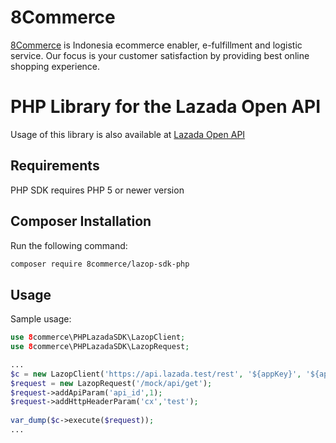 # 8Commerce 
[8Commerce](http://www.8commerce.com) is Indonesia ecommerce enabler, e-fulfillment and logistic service. Our focus is your
customer satisfaction by providing best online shopping experience.

# PHP Library for the Lazada Open API
Usage of this library is also available at [Lazada Open API](https://open.lazada.com)

Requirements
-----

PHP SDK requires PHP 5 or newer version

Composer Installation
-----

Run the following command:
```bash
composer require 8commerce/lazop-sdk-php
```

Usage
-----

Sample usage:
```php
use 8commerce\PHPLazadaSDK\LazopClient;
use 8commerce\PHPLazadaSDK\LazopRequest;

...
$c = new LazopClient('https://api.lazada.test/rest', '${appKey}', '${appSecret}');
$request = new LazopRequest('/mock/api/get');
$request->addApiParam('api_id',1);
$request->addHttpHeaderParam('cx','test');
    
var_dump($c->execute($request));
...

```